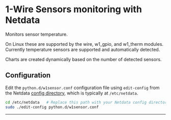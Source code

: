 <!--
title: "1-Wire Sensors monitoring with Netdata"
custom_edit_url: "https://github.com/netdata/netdata/edit/master/collectors/python.d.plugin/w1sensor/README.md"
sidebar_label: "1-Wire sensors"
learn_status: "Published"
learn_topic_type: "References"
learn_rel_path: "References/Collectors references/Remotes/Devices"
-->

# 1-Wire Sensors monitoring with Netdata

Monitors sensor temperature.

On Linux these are supported by the wire, w1_gpio, and w1_therm modules.
Currently temperature sensors are supported and automatically detected.

Charts are created dynamically based on the number of detected sensors.

## Configuration

Edit the `python.d/w1sensor.conf` configuration file using `edit-config` from the Netdata [config
directory](https://github.com/netdata/netdata/blob/master/docs/configure/nodes.md), which is typically at `/etc/netdata`.

```bash
cd /etc/netdata   # Replace this path with your Netdata config directory, if different
sudo ./edit-config python.d/w1sensor.conf
```

---


